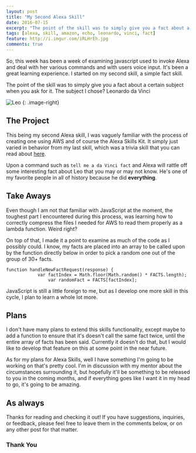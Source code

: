```yaml
---
layout: post
title: "My Second Alexa Skill"
date: 2016-07-15
excerpt: "The point of the skill was to simply give you a fact about a certain subject when you ask for it. The subject I chose? Leonardo da Vinci"
tags: [alexa, skill, amazon, echo, leonardo, vinci, fact]
feature: http://i.imgur.com/iRLHrEh.jpg
comments: true
---
```



So, this week has been a week of examining javascript used to invoke Alexa and deal with her various commands and with users voice input. It's been a great learning experience. I started on my second skill, a simple fact skill.

The point of the skill was to simply give you a fact about a certain subject when you ask for it. The subject I chose? Leonardo da Vinci

![Leo](http://i.imgur.com/IUckhOb.jpg)
{: .image-right}



## The Project

This being my second Alexa skill, I was vaguely familiar with the process of creating one using AWS and of course the Alexa Skills Kit. It simply just varied in behavior from my last skill, which was a trivia skill that you can read about [here]('http://jd.netlify.com/my-first-alexa-skill/').

Upon a command such as  `tell me a da Vinci fact`  and Alexa will rattle off some interesting fact about Leo that you may or may not know. He's one of my favorite people in all of history because he did **everything**.

## Take Aways

Even though I am not that familiar with JavaScript at the moment, the toughest part I encountered during this process, was learning how to correctly compress the files I needed for AWS to read them properly as a lambda function. Weird right?

On top of that, I made it a point to examine as much of the code as I possibly could. I know, my facts are placed into an array to be called upon by the function directly below in order to pick a random one out of the group of 30+ facts.

    function handleNewFactRequest(response) {
                var factIndex = Math.floor(Math.random() * FACTS.length);
                    var randomFact = FACTS[factIndex];

JavaScript is still a little foreign to me, but as I develop one more skill in this cycle, I plan to learn a whole lot more.

## Plans

I don't have many plans to extend this skills functionality, except maybe to add a function to ensure that it's doesn't call the same fact twice, until the entire array of facts has been said. Currently it doesn't do that, but I would like to develop that feature on this at some point in the near future.

As for my plans for Alexa Skills, well I have something I'm going to be working on that's pretty cool. I'm in discussion with my mentor about the circumstances surrounding it, but hopefully it'll be something to be released to you in the coming months, and if everything goes like I want it in my head to go, it's going to be amazing.

## As always

Thanks for reading and checking it out! If you have suggestions, inquiries, or feedback, please feel free to leave them in the comments below, or on any other post for that matter.

### Thank You
